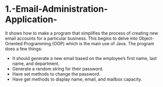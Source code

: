 # 1.-Email-Administration-Application-
It shows how to make a program that simplifies the process of creating new email accounts for a particular business. This begins to delve into Object-Oriented Programming (OOP) which is the main use of Java.
The program does a few things:

- It should generate a new email based on the employee’s first name, last name, and department.
- Generate a random string for their password.
- Have set methods to change the password.
- Have get methods to display name, email, and mailbox capacity.
